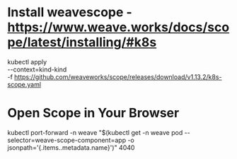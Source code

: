 # Install weavescope - https://www.weave.works/docs/scope/latest/installing/#k8s

kubectl apply \
    --context=kind-kind \
    -f https://github.com/weaveworks/scope/releases/download/v1.13.2/k8s-scope.yaml

# Open Scope in Your Browser

kubectl port-forward -n weave "$(kubectl get -n weave pod --selector=weave-scope-component=app -o jsonpath='{.items..metadata.name}')" 4040
